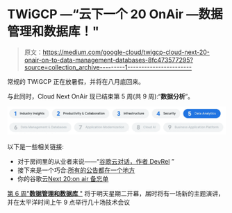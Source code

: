 # TWiGCP —“云下一个 20 OnAir —数据管理和数据库！"

> 原文：<https://medium.com/google-cloud/twigcp-cloud-next-20-onair-on-to-data-management-databases-8fc473577295?source=collection_archive---------1----------------------->

常规的 TWiGCP 正在放暑假，并将在八月底回来。

与此同时，Cloud Next OnAir 现已结束第 5 周(共 9 周):“**数据分析**”。

![](img/7c509a5b6c9f145c43e36b9491b2a214.png)

以下是一些相关链接:

*   对于房间里的从业者来说——“[谷歌云对话，作者 DevRel](http://gtech.run/q5uhz) ”
*   接下来是一个巧合:[所有的公告都在一个地方](http://gtech.run/x385a)
*   你的谷歌云[Next 20:on air 备忘单](http://gtech.run/swr7a)

[第 6 周"**数据管理和数据库** "](http://gtech.run/x339g) 将于明天星期二开幕，届时将有一场新的主题演讲，并在太平洋时间上午 9 点举行几十场技术会议